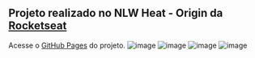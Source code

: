 ## Projeto realizado no NLW Heat - Origin da <a href="https://rocketseat.com.br/" target="_blank">Rocketseat</a>
Acesse o <a href="https://eduardoaguiars.github.io/nlw-heat/" target="_blank">GitHub Pages</a> do projeto.
![image](https://user-images.githubusercontent.com/78566280/138578846-53308f60-01d1-4e5f-a8e9-fb1bd2c11b53.png)
![image](https://user-images.githubusercontent.com/78566280/138578858-ecec584e-030e-4411-b03f-19ea6b9204bc.png)
![image](https://user-images.githubusercontent.com/78566280/138578899-ef9668f8-d0e4-4581-8264-a6f1bd5a96b2.png)
![image](https://user-images.githubusercontent.com/78566280/138578904-6a243288-e13c-4f73-aa51-c2399bb37d60.png)
